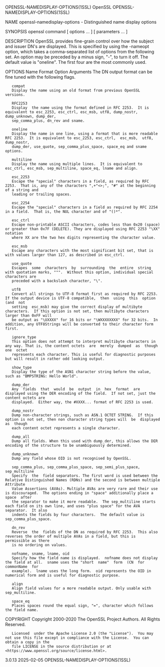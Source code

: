 OPENSSL-NAMEDISPLAY-OPTIONS(1SSL)					    OpenSSL					     OPENSSL-NAMEDISPLAY-OPTIONS(1SSL)

NAME
       openssl-namedisplay-options - Distinguished name display options

SYNOPSIS
       openssl command [ options ... ] [ parameters ... ]

DESCRIPTION
       OpenSSL provides fine-grain control over how the subject and issuer DN's are displayed.	This is specified by using the -nameopt option, which takes a
       comma-separated list of options from the following set.	An option may be preceded by a minus sign, "-", to turn it off.	 The default value is
       "oneline".  The first four are the most commonly used.

OPTIONS
   Name Format Option Arguments
       The DN output format can be fine tuned with the following flags.

       compat
	   Display the name using an old format from previous OpenSSL versions.

       RFC2253
	   Display  the name using the format defined in RFC 2253.  It is equivalent to esc_2253, esc_ctrl, esc_msb, utf8, dump_nostr, dump_unknown, dump_der,
	   sep_comma_plus, dn_rev and sname.

       oneline
	   Display the name in one line, using a format that is more readable RFC 2253.	 It is equivalent to esc_2253, esc_ctrl,  esc_msb,  utf8,  dump_nostr,
	   dump_der, use_quote, sep_comma_plus_space, space_eq and sname options.

       multiline
	   Display the name using multiple lines.  It is equivalent to esc_ctrl, esc_msb, sep_multiline, space_eq, lname and align.

       esc_2253
	   Escape the "special" characters in a field, as required by RFC 2253.	 That is, any of the characters ",+"<>;", "#" at the beginning of a string and
	   leading or trailing spaces.

       esc_2254
	   Escape the "special" characters in a field as required by RFC 2254 in a field.  That is, the NUL character and of "()*".

       esc_ctrl
	   Escape non-printable ASCII characters, codes less than 0x20 (space) or greater than 0x7F (DELETE). They are displayed using RFC 2253 "\XX" notation
	   where XX are the two hex digits representing the character value.

       esc_msb
	   Escape any characters with the most significant bit set, that is with values larger than 127, as described in esc_ctrl.

       use_quote
	   Escapes  some  characters  by  surrounding  the  entire  string  with quotation marks, """.	Without this option, individual special characters are
	   preceded with a backslash character, "\".

       utf8
	   Convert all strings to UTF-8 format first as required by RFC 2253.  If the output device is UTF-8 compatible,  then	using  this  option  (and  not
	   setting  esc_msb) may give the correct display of multibyte characters.  If this option is not set, then multibyte characters larger than 0xFF will
	   be output as "\UXXXX" for 16 bits or "\WXXXXXXXX" for 32 bits.  In addition, any UTF8Strings will be converted to their character form first.

       ignore_type
	   This option does not attempt to interpret multibyte characters in any way. That is, the content octets  are	merely	dumped	as  though  one	 octet
	   represents each character. This is useful for diagnostic purposes but will result in rather odd looking output.

       show_type
	   Display the type of the ASN1 character string before the value, such as "BMPSTRING: Hello World".

       dump_der
	   Any	fields	that  would  be	 output	 in  hex  format  are  displayed using the DER encoding of the field.  If not set, just the content octets are
	   displayed.  Either way, the #XXXX... format of RFC 2253 is used.

       dump_nostr
	   Dump non-character strings, such as ASN.1 OCTET STRING.  If this option is not set, then non character string types will  be	 displayed  as	though
	   each content octet represents a single character.

       dump_all
	   Dump all fields. When this used with dump_der, this allows the DER encoding of the structure to be unambiguously determined.

       dump_unknown
	   Dump any field whose OID is not recognised by OpenSSL.

       sep_comma_plus, sep_comma_plus_space, sep_semi_plus_space, sep_multiline
	   Specify  the	 field separators. The first word is used between the Relative Distinguished Names (RDNs) and the second is between multiple Attribute
	   Value Assertions (AVAs). Multiple AVAs are very rare and their use is discouraged.  The options ending in "space" additionally place a space	 after
	   the separator to make it more readable.  The sep_multiline starts each field on its own line, and uses "plus space" for the AVA separator.  It also
	   indents the fields by four characters.  The default value is sep_comma_plus_space.

       dn_rev
	   Reverse  the	 fields of the DN as required by RFC 2253.  This also reverses the order of multiple AVAs in a field, but this is permissible as there
	   is no ordering on values.

       nofname, sname, lname, oid
	   Specify how the field name is displayed.  nofname does not display the field at all.	 sname uses the "short	name"  form  (CN  for  commonName  for
	   example).  lname uses the long form.	 oid represents the OID in numerical form and is useful for diagnostic purpose.

       align
	   Align field values for a more readable output. Only usable with sep_multiline.

       space_eq
	   Places spaces round the equal sign, "=", character which follows the field name.

COPYRIGHT
       Copyright 2000-2020 The OpenSSL Project Authors. All Rights Reserved.

       Licensed	 under the Apache License 2.0 (the "License").	You may not use this file except in compliance with the License.  You can obtain a copy in the
       file LICENSE in the source distribution or at <https://www.openssl.org/source/license.html>.

3.0.13									  2025-02-05					     OPENSSL-NAMEDISPLAY-OPTIONS(1SSL)
